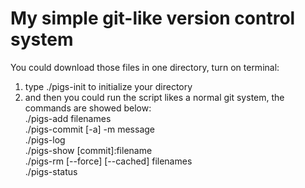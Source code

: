 # My simple git-like version control system  

You could download those files in one directory, turn on terminal:  
1. type ./pigs-init to initialize your directory
2. and then you could run the script likes a normal git system, the commands are showed below:  
./pigs-add filenames  
./pigs-commit [-a] -m message  
./pigs-log  
./pigs-show [commit]:filename  
./pigs-rm [--force] [--cached] filenames  
./pigs-status
